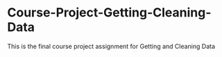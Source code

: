 # Course-Project-Getting-Cleaning-Data
This is the final course project assignment for Getting and Cleaning Data
